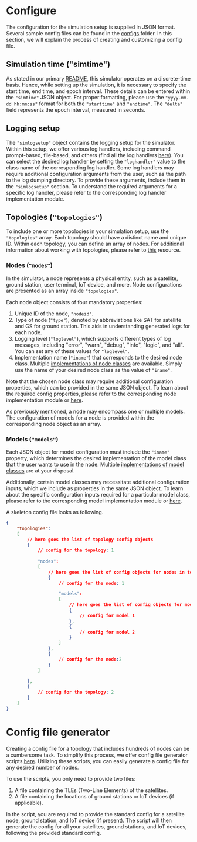 # Configure
The configuration for the simulation setup is supplied in JSON format. Several sample config files can be found in the [configs](/configs/) folder. In this section, we will explain the process of creating and customizing a config file.

## Simulation time ("simtime")
As stated in our primary [README](/README.md), this simulator operates on a discrete-time basis. Hence, while setting up the simulation, it is necessary to specify the start time, end time, and epoch interval. These details can be entered within the `"simtime"` JSON object. For proper formatting, please use the `"yyyy-mm-dd hh:mm:ss"` format for both the `"starttime"` and `"endtime"`. The `"delta"` field represents the epoch interval, measured in seconds.

## Logging setup
The `"simlogsetup"` object contains the logging setup for the simulator. Within this setup, we offer various log handlers, including command prompt-based, file-based, and others (find all the log handlers [here](/src/simlogging/)). You can select the desired log handler by setting the `"loghandler"` value to the class name of the corresponding log handler. Some log handlers may require additional configuration arguments from the user, such as the path to the log dumping directory. To provide these arguments, include them in the `"simlogsetup"` section. To understand the required arguments for a specific log handler, please refer to the corresponding log handler implementation module.
    
## Topologies (`"topologies"`)
To include one or more topologies in your simulation setup, use the `"topologies"` array. Each topology should have a distinct name and unique ID. Within each topology, you can define an array of nodes. For additional information about working with topologies, please refer to [this](/src/nodes/README.md) resource.

### Nodes (`"nodes"`)
In the simulator, a node represents a physical entity, such as a satellite, ground station, user terminal, IoT device, and more. Node configurations are presented as an array inside `"topologies"`.

Each node object consists of four mandatory properties:
1. Unique ID of the node, `"nodeid"`.
2. Type of node (`"type"`), denoted by abbreviations like SAT for satellite and GS for ground station. This aids in understanding generated logs for each node.
3. Logging level (`"loglevel"`), which supports different types of log messages, including "error", "warn", "debug", "info", "logic", and "all". You can set any of these values for `"loglevel"`.
4. Implementation name (`"iname"`) that corresponds to the desired node class. Multiple [implementations of node classes](/src/nodes/) are available. Simply use the name of your desired node class as the value of `"iname"`. 

Note that the chosen node class may require additional configuration properties, which can be provided in the same JSON object. To learn about the required config properties, please refer to the corresponding node implementation module or [here](/src/nodes/README.md).

As previously mentioned, a node may encompass one or multiple models. The configuration of models for a node is provided within the corresponding node object as an array.

### Models (`"models"`)
Each JSON object for model configuration must include the `"iname"` property, which determines the desired implementation of the model class that the user wants to use in the node. Multiple [implementations of model classes](/src/models/) are at your disposal.

Additionally, certain model classes may necessitate additional configuration inputs, which we include as properties in the same JSON object. To learn about the specific configuration inputs required for a particular model class, please refer to the corresponding model implementation module or [here](/src/models/README.md).

A skeleton config file looks as following.

```JSON
{
    "topologies":
    [
        // here goes the list of topology config objects
        {
            // config for the topology: 1
            
            "nodes":
            [
                // here goes the list of config objects for nodes in topology: 1
                {
                    // config for the node: 1

                    "models":
                    [
                        // here goes the list of config objects for models in node: 1
                        {
                            // config for model 1
                        },
                        {
                            // config for model 2
                        }
                    ]
                },
                {
                    // config for the node:2
                }
            ]
            
        },
        {
            // config for the topology: 2
        }
    ]
}
```

# Config file generator
Creating a config file for a topology that includes hundreds of nodes can be a cumbersome task. To simplify this process, we offer config file generator scripts [here](/config_generators/). Utilizing these scripts, you can easily generate a config file for any desired number of nodes.

To use the scripts, you only need to provide two files:
1. A file containing the TLEs (Two-Line Elements) of the satellites.
2. A file containing the locations of ground stations or IoT devices (if applicable).

In the script, you are required to provide the standard config for a satellite node, ground station, and IoT device (if present). The script will then generate the config for all your satellites, ground stations, and IoT devices, following the provided standard config.
